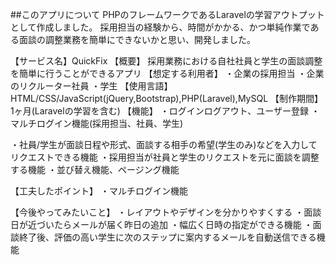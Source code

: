 ##このアプリについて
PHPのフレームワークであるLaravelの学習アウトプットとして作成しました。
採用担当の経験から、時間がかかる、かつ単純作業である面談の調整業務を簡単にできないかと思い、開発しました。

【サービス名】QuickFix
【概要】
採用業務における自社社員と学生の面談調整を簡単に行うことができるアプリ
【想定する利用者】
・企業の採用担当
・企業のリクルーター社員
・学生
【使用言語】HTML/CSS/JavaScript(jQuery,Bootstrap),PHP(Laravel),MySQL
【制作期間】1ヶ月(Laravelの学習を含む)
【機能】
・ログインログアウト、ユーザー登録
・マルチログイン機能(採用担当、社員、学生)

・社員/学生が面談日程や形式、面談する相手の希望(学生のみ)などを入力してリクエストできる機能
・採用担当が社員と学生のリクエストを元に面談を調整する機能
・並び替え機能、ページング機能

【工夫したポイント】
・マルチログイン機能

【今後やってみたいこと】
・レイアウトやデザインを分かりやすくする
・面談日が近づいたらメールが届く昨日の追加
・幅広く日時の指定ができる機能
・面談終了後、評価の高い学生に次のステップに案内するメールを自動送信できる機能
